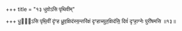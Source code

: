 +++
title = "१३ धुवोऽसि पृथिवीम्"

+++
धु॒वो᳖ऽसि पृथि॒वीं दृ॑ꣳह ध्रु॒व॒क्षिद॑स्य॒न्तरि॑क्षं दृꣳहाच्युत॒क्षिद॑सि॒ दिवं॑ दृꣳहा॒ग्नेः पुरी॑षमसि ॥१३॥